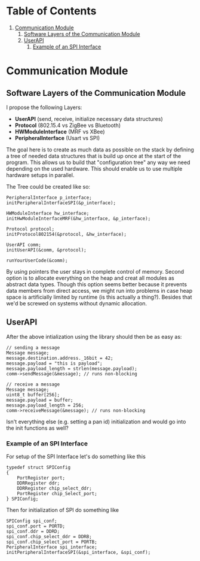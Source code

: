 
# Table of Contents

1.  [Communication Module](#org01f7070)
    1.  [Software Layers of the Communication Module](#org3693de6)
    2.  [UserAPI](#org30295d2)
        1.  [Example of an SPI Interface](#org81d0610)



<a id="org01f7070"></a>

# Communication Module


<a id="org3693de6"></a>

## Software Layers of the Communication Module

I propose the following Layers:

-   **UserAPI** (send, receive, initialize necessary data structures)
-   **Protocol** (802.15.4 vs ZigBee vs Bluetooth)
-   **HWModuleInterface** (MRF vs XBee)
-   **PeripheralInterface** (Usart vs SPI)

The goal here is to create as much data as possible on the stack by defining a
tree of needed data structures that is build up once at the start
of the program. This allows us to build that "configuration tree" any way
we need depending on the used hardware. This should enable us to use
multiple hardware setups in parallel.

The Tree could be created like so:

    PeripheralInterface p_interface;
    initPeripheralInterfaceSPI(&p_interface);
    
    HWModuleInterface hw_interface;
    initHwModuleInterfaceMRF(&hw_interface, &p_interface);
    
    Protocol protocol;
    initProtocol802154(&protocol, &hw_interface);
    
    UserAPI comm;
    initUserAPI(&comm, &protocol);
    
    runYourUserCode(&comm);

By using pointers the user stays in complete control of memory.
Second option is to allocate everything on the heap and creat all
modules as abstract data types. Though this option seems better because it
prevents data members from direct access, we might run into problems in case
heap space is artificially limited by runtime (is this actually a thing?).
Besides that we'd be screwed on systems without dynamic allocation.


<a id="org30295d2"></a>

## UserAPI

After the above intialization using the library should then be as easy as:

    // sending a message
    Message message;
    message.destination.address._16bit = 42;
    message.payload = "this is payload";
    message.payload_length = strlen(message.payload);
    comm->sendMessage(&message); // runs non-blocking
    
    // receive a message
    Message message;
    uint8_t buffer[256];
    message.payload = buffer;
    message.payload_length = 256;
    comm->receiveMessage(&message); // runs non-blocking

Isn't everything else (e.g. setting a pan id) initialization and would 
go into the init functions as well?


<a id="org81d0610"></a>

### Example of an SPI Interface

For setup of the SPI Interface let's do something like this

    typedef struct SPIConfig
    {
        PortRegister port;
        DDRRegister ddr;
        DDRRegister chip_select_ddr;
        PortRegister chip_Select_port;
    } SPIConfig;

Then for initialization of SPI do something like

    SPIConfig spi_conf;
    spi_conf.port = PORTD;
    spi_conf.ddr = DDRD;
    spi_conf.chip_select_ddr = DDRB;
    spi_conf.chip_select_port = PORTB;
    PeripheralInterface spi_interface;
    initPeripheralInterfaceSPI(&spi_interface, &spi_conf);


